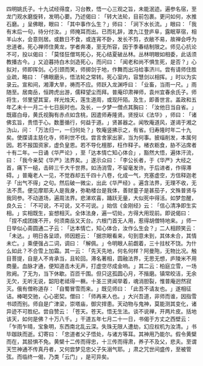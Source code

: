 四明姚氏子。十九试经得度，习台教，悟一心三观之旨，未能泯迹。遍参名宿，至龙门观水磨旋转，发明心要。乃述偈曰：​「转大法轮，目前包裹。更问如何，水推石磨。​」呈佛眼，眼曰：​「其中事作么生？​」师曰：​「涧下水长流。​」眼曰：​「我有末后一句，待分付汝。​」师掩耳而出。已而礼辞，渡九江登庐阜，露眠草宿，相羊山水，会意则居。或数日不食，或连宵不卧，发长不剪，衣敝不易，故禅会呼为忠道者。死心禅师住黄龙，学者奔凑，至无所容，因于季春结制限之。师见心抗论不可，投以偈曰：​「莫怪狂僧骂死心，死心结夏破丛林。丛林明眼如相委，此话须教播古今。​」又迫暮持白木剑造死心，而问曰：​「闻老和尚不惧生死，是否？​」心拟对，师即挥剑。心引颈而笑，师掷剑于地，作舞而出冯给事济川。尝有请师住胜业疏，略曰：​「佛眼磨头，悟法轮之常转。死心室内，容慧剑以相挥。​」时以为实录云。宣和间，湘潭大旱，祷而不应。师跃入龙渊呼曰：​「业畜，当雨一尺。​」雨随至。居南岳，恒跨虎出游，儒释望尘而拜。普庵印肃禅师，袁州宜春余氏子。师将生，邻里望其室，祥光烛天，莲生道周，或现阡陌。及生，即善世言。盖政和五年乙未十一月二十七日辰时也。及长，一夕梦一僧点其胸曰：​「汝他日当自省。​」既寤白母，黄氏视胸有赤点如含桃，因遣师寿隆贤。贤授以《法华》​，师曰：​「诸佛玄旨，贵悟于心。数墨循行，何益于道。​」贤甚器之。闻牧庵道风，遂谒于湘之沩山，问：​「万法归一，一归何处？​」牧庵竖拂示之，有省。归寿隆时年二十九矣。使牒请主慈化寺，师利世不伐。尝言舍家出家，当为何事。披缁削发，本属何因。若不报国资家，虚负皇恩。若不导化檀那，枉作释子。楮衣粝食，胁不沾席者十有二年。一日诵《华严论》​，至「达本情亡知心体合」​，豁然大悟，遍体汗流，曰：​「我今亲契《华严》法界矣。​」遂示众曰：​「李公长者，于《华严》大经之首，痛下一槌，击碎三千大千世界。如汤消雪，不留毫发许。于后进者，作得滞碍。​」普庵老人一见，不觉吞却五千四十八卷，化成一气，充塞虚空，方信释迦老子「出气不得」之句。然后破一微尘，出此《华严经》​。遍含法界，无理不收，无法不贯。便见摩耶夫人是我身，弥勒楼台是我体，善财童子是甚茄子，文殊普贤与我同参。不动道场，遍周法界。悲涕欢喜，踊跃无量，大似死中得活。如梦忽醒，良久云：​「不可说，不可说，又不可说。​」始信《金刚经》云：​「信心清净即生实相。​」实相既生，妄想相灭。全体法身，遍一切处，方得大用现前。即说偈曰：​「捏不成团拨不开，何须南岳又天台。六根门首无人用，惹得胡僧特地来。​」师一日举似心斋圆通二子云：​「达本情亡，知心体合，汝作么生会？​」二人相顾笑云：​「未达。​」明日各呈颂，师因题云：​「据宗眼看来，句到意未到，其体未合，其情未亡。​」乘便强占二词，调曰：​「解佩。​」令明眼人前觑着，三十拄杖不饶。为什么如此？不合雪上加霜。其一云：​「先天先地，何名何样？阿曼陁，无物比况。触目菩提，自是人不肯承当，且轮回。滞名著相，圆融法界，无思无想，庐陵米不用商量。血脉才通，便知道击木无声，打虚空尽成金响。​」其二云：柏庭立雪，一场败阙。了无为，当下休歇。百匝千围。但只这孤圆心月，不揩磨。镇常皎洁，无余无欠，无听无说，韶阳老祗得一橛。十圣三贤闻举着，魂消胆裂，惟普庵迥然寂灭。俄有僧称道存：​「自蜀冒雪而来。​」既见师曰：​「此吾不请友也。​」遂相征诘。棒喝交驰，心心密契。僧曰：​「师再来人也。​」大兴吾道，非师而谁，因指雪书颂而别。师自是广津梁，崇塔庙，御灾捍患。天动物与鬼神，莫能测其变化，诸异迹不可胜纪。尝自赞云：​「苍天。苍天。悟无生法。谈不说禅，开两片皮。括地该天，如何是佛？十万八千。​」干道五年七月二十一日，书偈于方丈之西壁云：​「乍雨乍晴，宝象明，东西南北乱云深。失珠无限人遭劫，幻应权机为汝清。​」书毕跏趺而逝。幻寄曰：​「忠道者父子悟处，与诸方等耳。其神用乃能尔。假令黄檗而在，其胫惧不免。黄檗十二传而得忠，十三传而得肃，养子不及父，悲夫。至谓天竺神通不传真丹者，又何尝梦见忠父子矢溺气耶。​」肃之咒世间盛传，至被管弦。而临终一偈，乃类「云门」​，是可异矣。